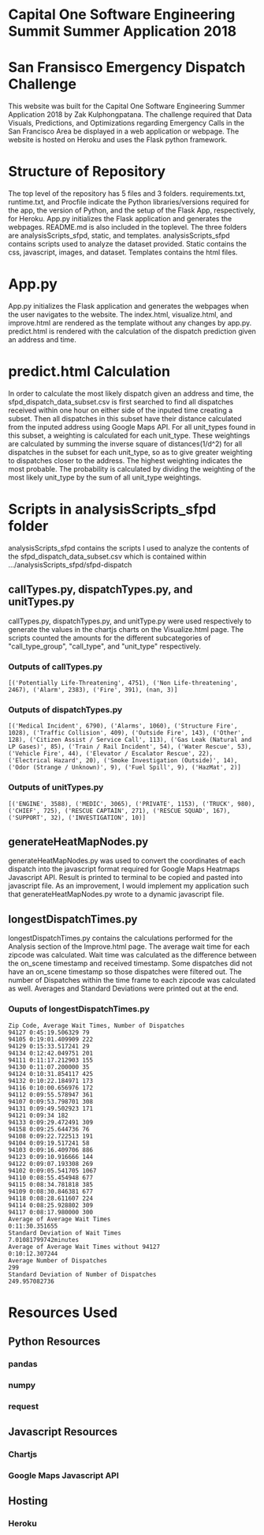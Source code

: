 # Capital One Software Engineering Summit Summer Application 2018
# San Fransisco Emergency Dispatch Challenge
This website was built for the Capital One Software Engineering Summer Application 2018 by Zak Kulphongpatana. The challenge required that Data Visuals, Predictions, and Optimizations regarding Emergency Calls in the San Francisco Area be displayed in a web application or webpage. The website is hosted on Heroku and uses the Flask python framework. 

# Structure of Repository
The top level of the repository has 5 files and 3 folders. requirements.txt, runtime.txt, and Procfile indicate the Python libraries/versions required for the app, the version of Python, and the setup of the Flask App, respectively, for Heroku. App.py initializes the Flask application and generates the webpages. README.md is also included in the toplevel.
The three folders are analysisScripts_sfpd, static, and templates. analysisScripts_sfpd contains scripts used to analyze the dataset provided. Static contains the css, javascript, images, and dataset. Templates contains the html files.

# App.py
App.py initializes the Flask application and generates the webpages when the user navigates to the website. The index.html, visualize.html, and improve.html are rendered as the template without any changes by app.py. predict.html is rendered with the calculation of the dispatch prediction given an address and time. 

# predict.html Calculation
In order to calculate the most likely dispatch given an address and time, the sfpd_dispatch_data_subset.csv is first searched to find all dispatches received within one hour on either side of the inputed time creating a subset. Then all dispatches in this subset have their distance calculated from the inputed address using Google Maps API. For all unit_types found in this subset, a weighting is calculated for each unit_type. These weightings are calculated by summing the inverse square of distances(1/d^2) for all dispatches in the subset for each unit_type, so as to give greater weighting to dispatches closer to the address. The highest weighting indicates the most probable. The probability is calculated by dividing the weighting of the most likely unit_type by the sum of all unit_type weightings.

# Scripts in analysisScripts_sfpd folder
analysisScripts_sfpd contains the scripts I used to analyze the contents of the sfpd_dispatch_data_subset.csv which is contained within .../analysisScripts_sfpd/sfpd-dispatch
## callTypes.py, dispatchTypes.py, and unitTypes.py
callTypes.py, dispatchTypes.py, and unitType.py were used respectively to generate the values in the chartjs charts on the Visualize.html page. The scripts counted the amounts for the different subcategories of "call_type_group", "call_type", and "unit_type" respectively.

### Outputs of callTypes.py
```
[('Potentially Life-Threatening', 4751), ('Non Life-threatening', 2467), ('Alarm', 2383), ('Fire', 391), (nan, 3)]
```
### Outputs of dispatchTypes.py
```
[('Medical Incident', 6790), ('Alarms', 1060), ('Structure Fire', 1028), ('Traffic Collision', 409), ('Outside Fire', 143), ('Other', 128), ('Citizen Assist / Service Call', 113), ('Gas Leak (Natural and LP Gases)', 85), ('Train / Rail Incident', 54), ('Water Rescue', 53), ('Vehicle Fire', 44), ('Elevator / Escalator Rescue', 22), ('Electrical Hazard', 20), ('Smoke Investigation (Outside)', 14), ('Odor (Strange / Unknown)', 9), ('Fuel Spill', 9), ('HazMat', 2)]
```
### Outputs of unitTypes.py
```
[('ENGINE', 3588), ('MEDIC', 3065), ('PRIVATE', 1153), ('TRUCK', 980), ('CHIEF', 725), ('RESCUE CAPTAIN', 271), ('RESCUE SQUAD', 167), ('SUPPORT', 32), ('INVESTIGATION', 10)]
```

## generateHeatMapNodes.py
generateHeatMapNodes.py was used to convert the coordinates of each dispatch into the javascript format required for Google Maps Heatmaps Javascript API. Result is printed to terminal to be copied and pasted into javascript file. As an improvement, I would implement my application such that generateHeatMapNodes.py wrote to a dynamic javascript file.

## longestDispatchTimes.py
longestDispatchTimes.py contains the calculations performed for the Analysis section of the Improve.html page. The average wait time for each zipcode was calculated. Wait time was calculated as the difference between the on_scene timestamp and received timestamp. Some dispatches did not have an on_scene timestamp so those dispatches were filtered out. The number of Dispatches within the time frame to each zipcode was calculated as well. Averages and Standard Deviations were printed out at the end.
### Ouputs of longestDispatchTimes.py
```
Zip Code, Average Wait Times, Number of Dispatches
94127 0:45:19.506329 79
94105 0:19:01.409909 222
94129 0:15:33.517241 29
94134 0:12:42.049751 201
94111 0:11:17.212903 155
94130 0:11:07.200000 35
94124 0:10:31.854117 425
94132 0:10:22.184971 173
94116 0:10:00.656976 172
94112 0:09:55.578947 361
94107 0:09:53.798701 308
94131 0:09:49.502923 171
94121 0:09:34 182
94133 0:09:29.472491 309
94158 0:09:25.644736 76
94108 0:09:22.722513 191
94104 0:09:19.517241 58
94103 0:09:16.409706 886
94123 0:09:10.916666 144
94122 0:09:07.193308 269
94102 0:09:05.541705 1067
94110 0:08:55.454948 677
94115 0:08:34.781818 385
94109 0:08:30.846381 677
94118 0:08:28.611607 224
94114 0:08:25.928802 309
94117 0:08:17.980000 300
Average of Average Wait Times
0:11:30.351655
Standard Deviation of Wait Times
7.01081799742minutes
Average of Average Wait Times without 94127
0:10:12.307244
Average Number of Dispatches
299
Standard Deviation of Number of Dispatches
249.957082736
```
# Resources Used
## Python Resources
### pandas
### numpy
### request
## Javascript Resources
### Chartjs
### Google Maps Javascript API
## Hosting
### Heroku
